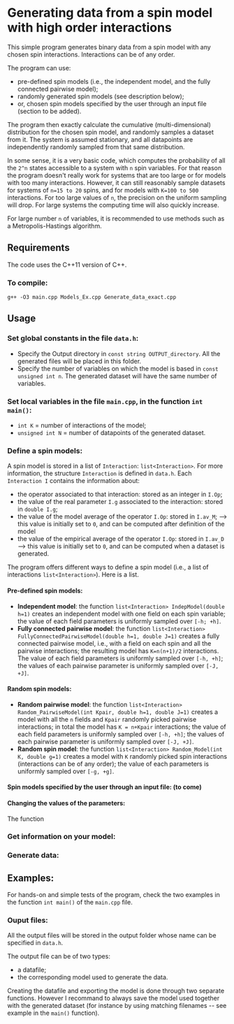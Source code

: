 # Generating data from a spin model with high order interactions

This simple program generates binary data from a spin model with any chosen spin interactions. Interactions can be of any order.

The program can use: 
 - pre-defined spin models (i.e., the independent model, and the fully connected pairwise model);
 - randomly generated spin models (see description below);
 - or, chosen spin models specified by the user through an input file (section to be added).

The program then exactly calculate the cumulative (multi-dimensional) distribution for the chosen spin model, and randomly samples a dataset from it.
The system is assumed stationary, and all datapoints are independently randomly sampled from that same distribution.

In some sense, it is a very basic code, which computes the probability of all the `2^n` states accessible to a system with `n` spin variables.
For that reason the program doesn't really work for systems that are too large or for models with too many interactions. However, it can still reasonably sample datasets for systems of `n=15 to 20` spins, and for models with `K=100 to 500` interactions. 
For too large values of `n`, the precision on the uniform sampling will drop.
For large systems the computing time will also quickly increase.

For large number `n` of variables, it is recommended to use methods such as a Metropolis-Hastings algorithm. 

## Requirements

The code uses the C++11 version of C++.

### To compile:

`g++ -O3 main.cpp Models_Ex.cpp Generate_data_exact.cpp`

## Usage

### Set global constants in the file `data.h`:

 - Specify the Output directory in `const string OUTPUT_directory`. All the generated files will be placed in this folder.
 - Specify the number of variables on which the model is based in `const unsigned int n`. The generated dataset will have the same number of variables.

### Set local variables in the file `main.cpp`, in the function `int main()`:

 - `int K` = number of interactions of the model;
 - `unsigned int N` = number of datapoints of the generated dataset.

### Define a spin models:

A spin model is stored in a list of `Interaction`:  `list<Interaction>`.
For more information, the structure `Interaction` is defined in `data.h`. 
Each `Interaction I` contains the information about:
 - the operator associated to that interaction: stored as an integer in `I.Op`;
 - the value of the real parameter `I.g` associated to the interaction: stored in `double I.g`;
 - the value of the model average of the operator `I.Op`: stored in `I.av_M`;  --> this value is initially set to `0`, and can be computed after definition of the model 
 - the value of the empirical average of the operator `I.Op`: stored in `I.av_D` --> this value is initially set to `0`, and can be computed when a dataset is generated.

The program offers different ways to define a spin model (i.e., a list of interactions `list<Interaction>`). Here is a list.

#### Pre-defined spin models:
 - **Independent model**: the function `list<Interaction> IndepModel(double h=1)` creates an independent model with one field on each spin variable; the value of each field parameters is uniformly sampled over `[-h; +h]`.
 - **Fully connected pairwise model**: the function `list<Interaction> FullyConnectedPairwiseModel(double h=1, double J=1)` creates a fully connected pairwise model, i.e., with a field on each spin  and all the pairwise interactions; the resulting model has `K=n(n+1)/2` interactions. The value of each field parameters is uniformly sampled over `[-h, +h]`; the values of each pairwise parameter is uniformly sampled over `[-J, +J]`.

#### Random spin models:
 - **Random pairwise model**: the function `list<Interaction> Random_PairwiseModel(int Kpair, double h=1, double J=1)` creates a model with all the `n` fields and `Kpair` randomly picked pairwise interactions; in total the model has `K = n+Kpair` interactions; the value of each field parameters is uniformly sampled over `[-h, +h]`; the values of each pairwise parameter is uniformly sampled over `[-J, +J]`.
 - **Random spin model**: the function `list<Interaction> Random_Model(int K, double g=1)` creates a model with `K` randomly picked spin interactions (interactions can be of any order); the value of each parameters is uniformly sampled over `[-g, +g]`.

#### Spin models specified by the user through an input file: (to come)

#### Changing the values of the parameters:
The function 

### Get information on your model:

### Generate data:

## Examples:

For hands-on and simple tests of the program, check the two examples in the function `int main()` of the `main.cpp` file.

### Ouput files:

All the output files will be stored in the output folder whose name can be specified in `data.h`.

The output file can be of two types:
 - a datafile;
 - the corresponding model used to generate the data.

Creating the datafile and exporting the model is done through two separate functions. However I recommand to always save the model used together with the generated dataset (for instance by using matching filenames -- see example in the `main()` function).

